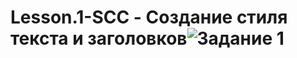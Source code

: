 # Lesson.1-SCC - Создание стиля текста и заголовков![Задание 1](https://github.com/Mishalisnakov/Lesson.1-SCC/assets/149252810/922d5261-7b67-4721-aaa0-92bd8d0a7439)
